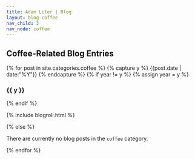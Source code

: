 ```yaml
---
title: Adam Liter | Blog
layout: blog-coffee
nav_child: 3
nav_node: coffee
---
```

## Coffee-Related Blog Entries

{% for post in site.categories.coffee %}
{% capture y %}
{{post.date | date:"%Y"}}
{% endcapture %}
{% if year != y %}
{% assign year = y %}
### {{ y }}
{% endif %}

{% include blogroll.html %}

{% else %}
<p>There are currently no blog posts in the <code>coffee</code> category.</p>
{% endfor %}